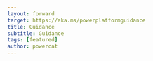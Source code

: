 ```yaml
---
layout: forward
target: https://aka.ms/powerplatformguidance
title: Guidance
subtitle: Guidance
tags: [featured]
author: powercat
---
```

